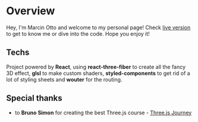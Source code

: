# Overview

Hey, I'm Marcin Otto and welcome to my personal page! Check [live version](http://ottomarcin.github.io/personal-page/) to get to know me or dive into the code. Hope you enjoy it!

## Techs

Project powered by **React**, using **react-three-fiber** to create all the fancy 3D effect, **glsl** to make custom shaders, **styled-components** to get rid of a lot of styling sheets and **wouter** for the routing.

## Special thanks

- to **Bruno Simon** for creating the best Three.js course - [Three.js Journey](https://threejs-journey.com/)
